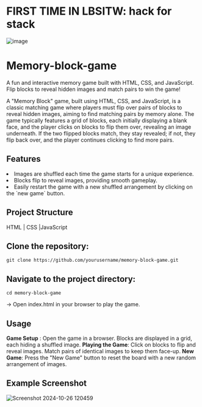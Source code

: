  # FIRST TIME IN LBSITW: hack for  stack

![image](https://github.com/user-attachments/assets/60c8f362-3d60-4898-8c3a-c3519656325b)





# Memory-block-game

A fun and interactive memory game built with HTML, CSS, and JavaScript. Flip blocks to reveal hidden images and match pairs to win the game!

A "Memory Block" game, built using HTML, CSS, and JavaScript, is a classic matching game where players must flip over pairs of blocks to reveal hidden images, aiming to find matching pairs by memory alone. The game typically features a grid of blocks, each initially displaying a blank face, and the player clicks on blocks to flip them over, revealing an image underneath. If the two flipped blocks match, they stay revealed; if not, they flip back over, and the player continues clicking to find more pairs.


## Features 
<li> Images are shuffled each time the game starts for a unique experience.</li>
<li> Blocks flip to reveal images, providing smooth gameplay.</li>
<li> Easily restart the game with a new shuffled arrangement by clicking on the `new game` button.</li>

## Project Structure
 HTML | CSS |JavaScript
 
## Clone the repository:

```
git clone https://github.com/yourusername/memory-block-game.git

```

## Navigate to the project directory:

```
cd memory-block-game

```
-> Open index.html in your browser to play the game.

## Usage
**Game Setup** : Open the game in a browser. Blocks are displayed in a grid, each hiding a shuffled image.
**Playing the Game**: Click on blocks to flip and reveal images. Match pairs of identical images to keep them face-up.
**New Game**: Press the "New Game" button to reset the board with a new random arrangement of images.

## Example Screenshot

![Screenshot 2024-10-26 120459](https://github.com/user-attachments/assets/b4fa8372-8ae9-4866-8008-1786953c2fd9)

